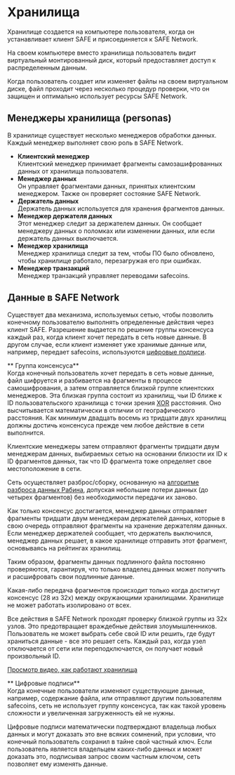 # Хранилища
Хранилище создается на компьютере пользователя, когда он устанавливает клиент SAFE и присоединяется к SAFE Network.

На своем компьютере вместо хранилища пользователь видит виртуальный монтированный диск, который предоставляет доступ к распределенным данным.

Когда пользователь создает или изменяет файлы на своем виртуальном диске, файл проходит через несколько процедур проверки, что он защищен и оптимально использует ресурсы SAFE Network.

## Менеджеры хранилища (personas)
В хранилище существует несколько менеджеров обработки данных. Каждый менеджер выполняет свою роль в SAFE Network.
* **Клиентский менеджер**<br/>
Клиентский менеджер принимает фрагменты самозашифрованных данных от хранилища пользователя.
* **Менеджер данных**<br/>
Он управляет фрагментами данных, принятых клиентским менеджером. Также он проверяет состояние SAFE Network.
* **Держатель данных**<br/>
Держатель данных используется для хранения фрагментов данных.
* **Менеджер держателя данных**<br/>
Этот менеджер следит за держателем данных. Он сообщает менеджеру данных о поломках или изменении данных, или если держатель данных выключается.
* **Менеджер хранилища**<br/>
Менеджер хранилища следит за тем, чтобы ПО было обновлено, чтобы хранилище работало, перезагружая его при ошибках.
* **Менеджер транзакций**<br/>
Менеджер транзакций управляет переводами safecoins.

## Данные в SAFE Network

Существует два механизма, используемых сетью, чтобы позволить конечному пользователю выполнять определенные действия через клиент SAFE. Разрешение выдается по решение группы консенсуса каждый раз, когда клиент хочет передать в сеть новые данные. В другом случае, если клиент изменяет уже хранимые данные или, например, передает safecoins, используются [цифровые подписи](https://ru.wikipedia.org/wiki/%D0%AD%D0%BB%D0%B5%D0%BA%D1%82%D1%80%D0%BE%D0%BD%D0%BD%D0%B0%D1%8F_%D0%BF%D0%BE%D0%B4%D0%BF%D0%B8%D1%81%D1%8C).

** Группа консенсуса**<br/>
Когда конечный пользователь хочет передать в сеть новые данные, файл шифруется и разбивается на фрагменты в процессе самошифрования, а затем отправляется близкой группе клиентских менеджеров. Эта близкая группа состоит из хранилищ, чьи ID ближе к ID пользовательского хранилища с точки зрения [XOR](https://ru.wikipedia.org/wiki/%D0%A1%D0%BB%D0%BE%D0%B6%D0%B5%D0%BD%D0%B8%D0%B5_%D0%BF%D0%BE_%D0%BC%D0%BE%D0%B4%D1%83%D0%BB%D1%8E_2) расстояния. Оно высчитывается математически в отличии от географического расстояния. Как минимум двадцать восемь из тридцати двух хранилищ должны достичь консенсуса прежде чем любое действие в сети выполнится.

Клиентские менеджеры затем отправляют фрагменты тридцати двум менеджерам данных, выбираемых сетью на основании близости их ID к ID фрагментов данных, так что ID фрагмента тоже определяет свое местоположение в сети.

Сеть осуществляет разброс/сборку, основанную на [алгоритме разброса данных Рабина](http://people.seas.harvard.edu/~salil/rabin2011-slides/rabin2011-mitzenmacher.pdf), допуская небольшие потери данных (до четырех фрагментов) без необходимости передачи их заново.

Как только консенсус достигается, менеджер данных отправляет фрагменты тридцати двум менеджерам держателей данных, которые в свою очередь отправляют фрагменты на хранение держателям данных. Если менеджер держателей сообщает, что держатель выключился, менеджер данных решает, в какое хранилище отправить этот фрагмент, основываясь на рейтингах хранилищ.

Таким образом, фрагменты данных подлинного файла постоянно проверяются, гарантируя, что только владелец данных может получить и расшифровать свои подлинные данные.

Какая-либо передача фрагментов происходит только когда достигнут консенсус (28 из 32х) между окружающими хранилищами. Хранилище не может работать изолировано от всех.

Все действия в SAFE Network проходят проверку близкой группы из 32х узлов. Это предотвращает враждебные действия злоумышленников. Пользователь не может выбрать себе свой ID или решить, где будут храниться данные - все это решает сеть. Каждый раз, когда узел отключается от сети или переподключается, он получает новый произвольный ID.

[Просмотр видео, как работают хранилища](https://www.youtube.com/watch?v=txvKSeCaEP0)

** Цифровые подписи**<br/>
Когда конечные пользователи изменяют существующие данные, например, содержание файла, или отправляют другим пользователям safecoins, сеть не использует группу консенсуса, так как такой уровень сложности и увеличенная загруженность ей не нужны.

Цифровые подписи математически подтверждают владельца любых данных и могут доказать это вне всяких сомнений, при условии, что конечный пользователь сохранил в тайне свой частный ключ. Если пользователь является владельцем каких-либо данных и может доказать это, подписывая запрос своим частным ключом, сеть позволяет ему изменять данные.
